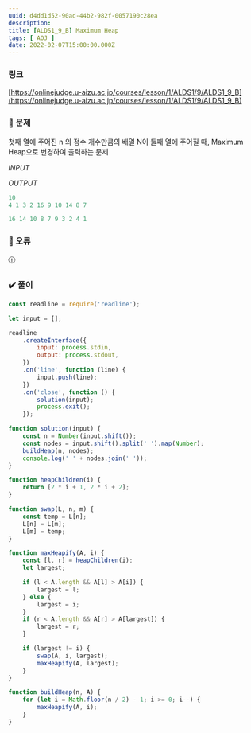 ```yaml
---
uuid: d4dd1d52-90ad-44b2-982f-0057190c28ea
description: 
title: [ALDS1_9_B] Maximum Heap
tags: [ AOJ ]
date: 2022-02-07T15:00:00.000Z
---
```








### 링크

[https://onlinejudge.u-aizu.ac.jp/courses/lesson/1/ALDS1/9/ALDS1_9_B](https://onlinejudge.u-aizu.ac.jp/courses/lesson/1/ALDS1/9/ALDS1_9_B)

### 📝 문제

첫째 열에 주어진 n 의 정수 개수만큼의 배열 N이 둘째 열에 주어질 때, Maximum Heap으로 변경하여 출력하는 문제

*INPUT*

*OUTPUT*

```jsx
10
4 1 3 2 16 9 10 14 8 7
```

```jsx
16 14 10 8 7 9 3 2 4 1
```

### 🚨 오류

<aside>
🕧

</aside>

### ✔️ 풀이

```jsx
const readline = require('readline');

let input = [];

readline
    .createInterface({
        input: process.stdin,
        output: process.stdout,
    })
    .on('line', function (line) {
        input.push(line);
    })
    .on('close', function () {
        solution(input);
        process.exit();
    });

function solution(input) {
    const n = Number(input.shift());
    const nodes = input.shift().split(' ').map(Number);
    buildHeap(n, nodes);
    console.log(' ' + nodes.join(' '));
}

function heapChildren(i) {
    return [2 * i + 1, 2 * i + 2];
}

function swap(L, n, m) {
    const temp = L[n];
    L[n] = L[m];
    L[m] = temp;
}

function maxHeapify(A, i) {
    const [l, r] = heapChildren(i);
    let largest;

    if (l < A.length && A[l] > A[i]) {
        largest = l;
    } else {
        largest = i;
    }
    if (r < A.length && A[r] > A[largest]) {
        largest = r;
    }

    if (largest != i) {
        swap(A, i, largest);
        maxHeapify(A, largest);
    }
}

function buildHeap(n, A) {
    for (let i = Math.floor(n / 2) - 1; i >= 0; i--) {
        maxHeapify(A, i);
    }
}
```